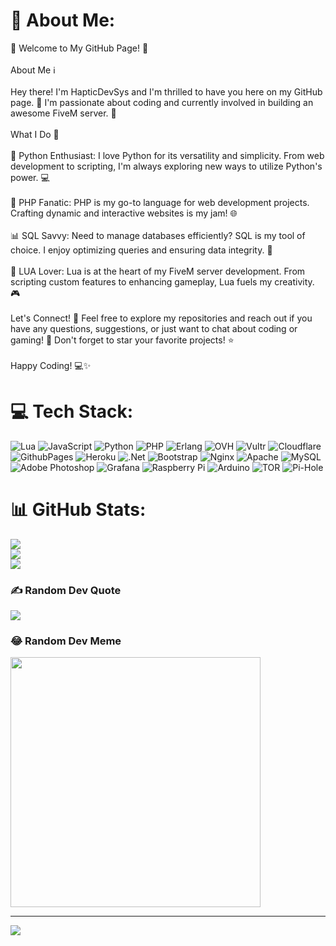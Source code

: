 # 💫 About Me:
👋 Welcome to My GitHub Page! 👋<br><br>About Me ℹ️ <br><br>Hey there! I'm HapticDevSys and I'm thrilled to have you here on my GitHub page. 🎉 I'm passionate about coding and currently involved in building an awesome FiveM server. 🚀<br><br>What I Do 💼<br><br>🐍 Python Enthusiast: I love Python for its versatility and simplicity. From web development to scripting, I'm always exploring new ways to utilize Python's power. 💻<br><br>🔧 PHP Fanatic: PHP is my go-to language for web development projects. Crafting dynamic and interactive websites is my jam! 🌐<br><br>📊 SQL Savvy: Need to manage databases efficiently? SQL is my tool of choice. I enjoy optimizing queries and ensuring data integrity. 💾<br><br>🌟 LUA Lover: Lua is at the heart of my FiveM server development. From scripting custom features to enhancing gameplay, Lua fuels my creativity. 🎮<br><br>Let's Connect! 🤝 Feel free to explore my repositories and reach out if you have any questions, suggestions, or just want to chat about coding or gaming! 📲 Don't forget to star your favorite projects! ⭐️<br><br>Happy Coding! 💻✨


# 💻 Tech Stack:
![Lua](https://img.shields.io/badge/lua-%232C2D72.svg?style=for-the-badge&logo=lua&logoColor=white) ![JavaScript](https://img.shields.io/badge/javascript-%23323330.svg?style=for-the-badge&logo=javascript&logoColor=%23F7DF1E) ![Python](https://img.shields.io/badge/python-3670A0?style=for-the-badge&logo=python&logoColor=ffdd54) ![PHP](https://img.shields.io/badge/php-%23777BB4.svg?style=for-the-badge&logo=php&logoColor=white) ![Erlang](https://img.shields.io/badge/Erlang-white.svg?style=for-the-badge&logo=erlang&logoColor=a90533) ![OVH](https://img.shields.io/badge/ovh-%23123F6D.svg?style=for-the-badge&logo=ovh&logoColor=#123F6D) ![Vultr](https://img.shields.io/badge/Vultr-007BFC.svg?style=for-the-badge&logo=vultr) ![Cloudflare](https://img.shields.io/badge/Cloudflare-F38020?style=for-the-badge&logo=Cloudflare&logoColor=white) ![GithubPages](https://img.shields.io/badge/github%20pages-121013?style=for-the-badge&logo=github&logoColor=white) ![Heroku](https://img.shields.io/badge/heroku-%23430098.svg?style=for-the-badge&logo=heroku&logoColor=white) ![.Net](https://img.shields.io/badge/.NET-5C2D91?style=for-the-badge&logo=.net&logoColor=white) ![Bootstrap](https://img.shields.io/badge/bootstrap-%238511FA.svg?style=for-the-badge&logo=bootstrap&logoColor=white) ![Nginx](https://img.shields.io/badge/nginx-%23009639.svg?style=for-the-badge&logo=nginx&logoColor=white) ![Apache](https://img.shields.io/badge/apache-%23D42029.svg?style=for-the-badge&logo=apache&logoColor=white) ![MySQL](https://img.shields.io/badge/mysql-%2300000f.svg?style=for-the-badge&logo=mysql&logoColor=white) ![Adobe Photoshop](https://img.shields.io/badge/adobe%20photoshop-%2331A8FF.svg?style=for-the-badge&logo=adobe%20photoshop&logoColor=white) ![Grafana](https://img.shields.io/badge/grafana-%23F46800.svg?style=for-the-badge&logo=grafana&logoColor=white) ![Raspberry Pi](https://img.shields.io/badge/-RaspberryPi-C51A4A?style=for-the-badge&logo=Raspberry-Pi) ![Arduino](https://img.shields.io/badge/-Arduino-00979D?style=for-the-badge&logo=Arduino&logoColor=white) ![TOR](https://img.shields.io/badge/tor-%237E4798.svg?style=for-the-badge&logo=tor-project&logoColor=white) ![Pi-Hole](https://img.shields.io/badge/pihole-%2396060C.svg?style=for-the-badge&logo=pi-hole&logoColor=white)
# 📊 GitHub Stats:
![](https://github-readme-stats.vercel.app/api?username=HapticDevSys&theme=radical&hide_border=false&include_all_commits=true&count_private=true)<br/>
![](https://github-readme-streak-stats.herokuapp.com/?user=HapticDevSys&theme=radical&hide_border=false)<br/>
![](https://github-readme-stats.vercel.app/api/top-langs/?username=HapticDevSys&theme=radical&hide_border=false&include_all_commits=true&count_private=true&layout=compact)

### ✍️ Random Dev Quote
![](https://quotes-github-readme.vercel.app/api?type=horizontal&theme=radical)

### 😂 Random Dev Meme
<img src='https://randommeme-five.vercel.app/' style="height: 400px;"/>

---
[![](https://visitcount.itsvg.in/api?id=HapticDevSys&icon=0&color=0)](https://visitcount.itsvg.in)

<!-- Proudly created with GPRM ( https://gprm.itsvg.in ) -->
